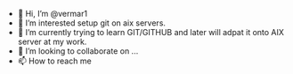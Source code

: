 - 👋 Hi, I’m @vermar1
- 👀 I’m interested setup git on aix servers.
- 🌱 I’m currently trying to learn GIT/GITHUB and later will adpat it onto AIX server at my work.
- 💞️ I’m looking to collaborate on ...
- 📫 How to reach me 

<!---
vermar1/vermar1 is a ✨ special ✨ repository because its `README.md` (this file) appears on your GitHub profile.
You can click the Preview link to take a look at your changes.
--->
